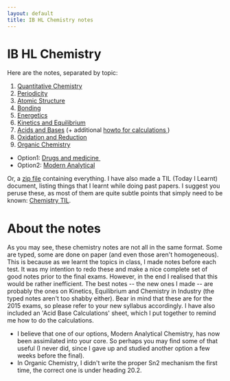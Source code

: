 ```yaml
---
layout: default
title: IB HL Chemistry notes
---
```


# IB HL Chemistry

Here are the notes, separated by topic:

1.  [Quantitative Chemistry](https://reasonabledeviations.files.wordpress.com/2016/02/quantitative-chemistry.pdf "Quantitative Chemistry")
2.  [Periodicity](https://reasonabledeviations.files.wordpress.com/2016/02/periodicity.pdf "Periodicity")
3.  [Atomic Structure](https://reasonabledeviations.files.wordpress.com/2016/02/atomic-structure.pdf "Atomic Structure")
4.  [Bonding](https://reasonabledeviations.files.wordpress.com/2016/02/bonding.pdf "Bonding")
5.  [Energetics](https://reasonabledeviations.files.wordpress.com/2016/02/energetics.pdf "Energetics")
6.  [Kinetics and Equilibrium](https://reasonabledeviations.files.wordpress.com/2016/02/kinetics-and-equilibrium.pdf "Kinetics and Equilibrium")
7.  [Acids and Bases](https://reasonabledeviations.files.wordpress.com/2016/02/acids-and-bases.pdf "Acids and Bases") (+ additional [howto for calculations ](https://reasonabledeviations.files.wordpress.com/2016/02/acid-base-calculations.pdf))
8.  [Oxidation and Reduction](https://reasonabledeviations.files.wordpress.com/2016/02/oxidation-and-reduction.pdf "Oxidation and Reduction")
9.  [Organic Chemistry](https://reasonabledeviations.files.wordpress.com/2016/02/organic-chemistry.pdf "Organic Chemistry")

- Option1: [Drugs and medicine ](https://reasonabledeviations.files.wordpress.com/2016/02/acid-base-calculations.pdf "Acid base calculations")
- Option2: [Modern Analytical](https://reasonabledeviations.files.wordpress.com/2016/02/modern-analytical.pdf "Modern Analytical")

Or, a [zip file](https://drive.google.com/open?id=0B8zIkl4xIcCiMGQwTzhSWURTeDQ) containing everything. I have also made a TIL (Today I Learnt) document, listing things that I learnt while doing past papers. I suggest you peruse these, as most of them are quite subtle points that simply need to be known: [Chemistry TIL](https://reasonabledeviations.files.wordpress.com/2016/02/chemistry-til.pdf "Chemistry TIL").


# About the notes

As you may see, these chemistry notes are not all in the same format. Some are typed, some are done on paper (and even those aren't homogeneous). This is because as we learnt the topics in class, I made notes before each test. It was my intention to redo these and make a nice complete set of good notes prior to the final exams. However, in the end I realised that this would be rather inefficient. The best notes -- the new ones I made -- are probably the ones on Kinetics, Equilibrium and Chemistry in Industry (the typed notes aren't too shabby either). Bear in mind that these are for the 2015 exams, so please refer to your new syllabus accordingly. I have also included an 'Acid Base Calculations' sheet, which I put together to remind me how to do the calculations.

*   I believe that one of our options, Modern Analytical Chemistry, has now been assimilated into your core. So perhaps you may find some of that useful (I never did, since I gave up and studied another option a few weeks before the final).
*   In Organic Chemistry, I didn't write the proper Sn2 mechanism the first time, the correct one is under heading 20.2.
